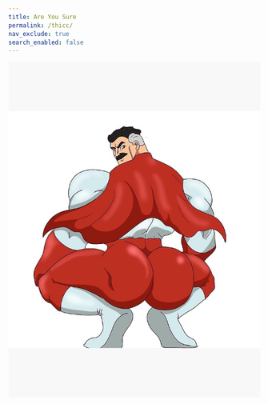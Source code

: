 ```yaml
---
title: Are You Sure
permalink: /thicc/
nav_exclude: true
search_enabled: false
---
```


![](../../assets/images/areyousure.png)
<audio src="/assets/audio/big_thicc.mp3" autoplay></audio>

<!-- Linking it with https does NOT work -->